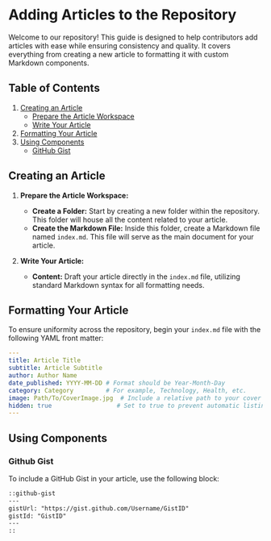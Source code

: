 # Adding Articles to the Repository

Welcome to our repository! This guide is designed to help contributors add articles with ease while ensuring consistency and quality. It covers everything from creating a new article to formatting it with custom Markdown components.

## Table of Contents

1. [Creating an Article](#creating-an-article)
   - [Prepare the Article Workspace](#prepare-the-article-workspace)
   - [Write Your Article](#write-your-article)
2. [Formatting Your Article](#formatting-your-article)
3. [Using Components](#using-components)
   - [GitHub Gist](#github-gist)

## Creating an Article

1. **Prepare the Article Workspace:**
   - **Create a Folder:** Start by creating a new folder within the repository. This folder will house all the content related to your article.
   - **Create the Markdown File:** Inside this folder, create a Markdown file named `index.md`. This file will serve as the main document for your article.

2. **Write Your Article:**
   - **Content:** Draft your article directly in the `index.md` file, utilizing standard Markdown syntax for all formatting needs.

## Formatting Your Article

To ensure uniformity across the repository, begin your `index.md` file with the following YAML front matter:

```yaml
---
title: Article Title
subtitle: Article Subtitle
author: Author Name
date_published: YYYY-MM-DD # Format should be Year-Month-Day
category: Category         # For example, Technology, Health, etc.
image: Path/To/CoverImage.jpg  # Include a relative path to your cover image
hidden: true                  # Set to true to prevent automatic listing
---
```


## Using Components

### Github Gist

To include a GitHub Gist in your article, use the following block:

```md
::github-gist
---
gistUrl: "https://gist.github.com/Username/GistID"
gistId: "GistID"
---
::
```
